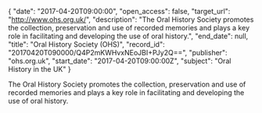 {
  "date": "2017-04-20T09:00:00", 
  "open_access": false, 
  "target_url": "http://www.ohs.org.uk/", 
  "description": "The Oral History Society promotes the collection, preservation and use of recorded memories and plays a key role in facilitating and developing the use of oral history.", 
  "end_date": null, 
  "title": "Oral History Society (OHS)", 
  "record_id": "20170420T090000/Q4P2mKWHvxNEoJBI+PJy2Q==", 
  "publisher": "ohs.org.uk", 
  "start_date": "2017-04-20T09:00:00Z", 
  "subject": "Oral History in the UK"
}

The Oral History Society promotes the collection, preservation and use of recorded memories and plays a key role in facilitating and developing the use of oral history.